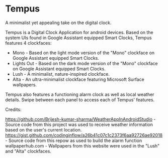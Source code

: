 # Tempus

A minimalist yet appealing take on the digital clock.

Tempus is a Digital Clock Application for android devices. Based on the system UIs found in Google Assistant equipped Smart Clocks, Tempus features 4 clockfaces:
* Mono - Based on the light mode version of the "Mono" clockface on Google Assistant equipped Smart Clocks.
* Lights Out - Based on the dark mode version of the "Mono" clockface on Google Assistant equipped Smart Clocks.
* Lush - A minimalist, nature-inspired clockface.
* Alta - An ultra-minimalist clockface featuring Microsoft Surface wallpapers.

Tempus also features a functioning alarm clock as well as local weather details. Swipe between each panel to access each of Tempus' features.

Credits:

https://github.com/Brijesh-kumar-sharma/WeatherAppInAndroidStudio - Source code from this project was used to receive weather information based on the user's current location.
https://gist.github.com/codinginflow/a26b41c07c1c2373f6aa92726ae92018 - Source code from this repow as used to build the alarm function
wallpaperhub.com - Wallpapers from this website were used in the "Lush" and "Alta" clockfaces.
